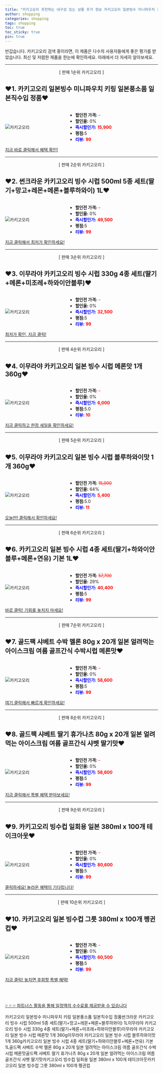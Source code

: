 ```yaml
---
title: "카키고오리 추천하는 내구성 있는 상품 추가 정보 카키고오리 일본빙수 미니파우치 키링 일본풍소품"
author: shopping
categories: shopping
tags: shopping
toc: true
toc_sticky: true
pin: true
---
```

반갑습니다. 카키고오리 검색 중이라면, 이 제품은 다수의 사용자들에게 좋은 평가를 받았습니다. 최신 및 저렴한 제품을 한눈에 확인하세요. 아래에서 더 자세히 알아보세요.

---
<p class="toplist" style="margin: 0 auto; display: block; width: fit-content;">[ 판매 1순위 카키고오리 ]</p>

<h2><strong>❤️1. 카키고오리 일본빙수 미니파우치 키링 일본풍소품 일본직수입 정품❤️</strong></h2>

<div style="display: flex; align-items: center;">
    <div style="flex: 0.4;">
        <img src="https://thumbnail8.coupangcdn.com/thumbnails/remote/230x230ex/image/vendor_inventory/61ad/b1e3d3071dd6e2ed63db343584dd7c69eff2983d870da51be8029e0f1236.jpg" alt="카키고오리" style="max-width: 100%;">
    </div>
    <div style="flex: 0.6; margin-left: 10px;">
        <ul>
            <li><strong>할인전 가격:</strong> <del style="color: red;">-</del></li>
            <li><strong>할인율:</strong> 0%</li>
            <li><span style='color:blue'><strong>즉시할인가:</strong></span> <span style='color:red'><strong>15,900</strong></span></li>
            <li><strong>평점:</strong>5</li>
            <li><span style='color:blue'><strong>리뷰:</strong></span> <span style='color:red'><strong>99</strong></span></li>
        </ul>
    </div>
</div>
<div class="center">
    <a href="https://selin100587.github.io?lptag=AF9450613&subid=githubio&pageKey=8159145630&traceid=V0-153&itemId=23255144051&vendorItemId=90287538190" class="myButton">
        지금 바로 클릭해서 혜택 확인!
    </a>
</div>


---
<p class="toplist" style="margin: 0 auto; display: block; width: fit-content;">[ 판매 2순위 카키고오리 ]</p>

<h2><strong>❤️2. 썬크라운 카키고오리 빙수 시럽 500ml 5종 세트(딸기+망고+레몬+메론+블루하와이) 1L❤️</strong></h2>

<div style="display: flex; align-items: center;">
    <div style="flex: 0.4;">
        <img src="https://thumbnail9.coupangcdn.com/thumbnails/remote/230x230ex/image/vendor_inventory/785c/042cde719311908655db95ff39d21dc23018e1a91e95f4f9f2e1500c61c4.jpg" alt="카키고오리" style="max-width: 100%;">
    </div>
    <div style="flex: 0.6; margin-left: 10px;">
        <ul>
            <li><strong>할인전 가격:</strong> <del style="color: red;">-</del></li>
            <li><strong>할인율:</strong> 0%</li>
            <li><span style='color:blue'><strong>즉시할인가:</strong></span> <span style='color:red'><strong>49,500</strong></span></li>
            <li><strong>평점:</strong>5</li>
            <li><span style='color:blue'><strong>리뷰:</strong></span> <span style='color:red'><strong>99</strong></span></li>
        </ul>
    </div>
</div>
<div class="center">
    <a href="https://selin100587.github.io?lptag=AF9450613&subid=githubio&pageKey=8145586824&traceid=V0-153&itemId=23158106863&vendorItemId=90395472844" class="myButton">
        지금 클릭해서 최저가 확인하세요!
    </a>
</div>


---
<p class="toplist" style="margin: 0 auto; display: block; width: fit-content;">[ 판매 3순위 카키고오리 ]</p>

<h2><strong>❤️3. 이무라야 카키고오리 빙수 시럽 330g 4종 세트(딸기+메론+미조레+하와이안블루)❤️</strong></h2>

<div style="display: flex; align-items: center;">
    <div style="flex: 0.4;">
        <img src="https://thumbnail6.coupangcdn.com/thumbnails/remote/230x230ex/image/vendor_inventory/e55b/b49b8ac3712354eb51be04bf0c7ec7aa9d304099368eb77df47cae3f1d08.jpg" alt="카키고오리" style="max-width: 100%;">
    </div>
    <div style="flex: 0.6; margin-left: 10px;">
        <ul>
            <li><strong>할인전 가격:</strong> <del style="color: red;">-</del></li>
            <li><strong>할인율:</strong> 0%</li>
            <li><span style='color:blue'><strong>즉시할인가:</strong></span> <span style='color:red'><strong>32,500</strong></span></li>
            <li><strong>평점:</strong>5</li>
            <li><span style='color:blue'><strong>리뷰:</strong></span> <span style='color:red'><strong>99</strong></span></li>
        </ul>
    </div>
</div>
<div class="center">
    <a href="https://selin100587.github.io?lptag=AF9450613&subid=githubio&pageKey=8145557114&traceid=V0-153&itemId=23157967480&vendorItemId=90395507282" class="myButton">
        최저가 확인, 지금 클릭!
    </a>
</div>


---
<p class="toplist" style="margin: 0 auto; display: block; width: fit-content;">[ 판매 4순위 카키고오리 ]</p>

<h2><strong>❤️4. 이무라야 카키고오리 일본 빙수 시럽 메론맛 1개 360g❤️</strong></h2>

<div style="display: flex; align-items: center;">
    <div style="flex: 0.4;">
        <img src="https://thumbnail10.coupangcdn.com/thumbnails/remote/230x230ex/image/vendor_inventory/5d95/5982e916d911ff34bfa509f0a1d39d866a637577ed23e7dc2403bfe950b1.jpg" alt="카키고오리" style="max-width: 100%;">
    </div>
    <div style="flex: 0.6; margin-left: 10px;">
        <ul>
            <li><strong>할인전 가격:</strong> <del style="color: red;">-</del></li>
            <li><strong>할인율:</strong> 0%</li>
            <li><span style='color:blue'><strong>즉시할인가:</strong></span> <span style='color:red'><strong>6,000</strong></span></li>
            <li><strong>평점:</strong>5.0</li>
            <li><span style='color:blue'><strong>리뷰:</strong></span> <span style='color:red'><strong>10</strong></span></li>
        </ul>
    </div>
</div>
<div class="center">
    <a href="https://selin100587.github.io?lptag=AF9450613&subid=githubio&pageKey=272389144&traceid=V0-153&itemId=857542212&vendorItemId=5176193246" class="myButton">
        지금 클릭하고 한정 세일을 확인하세요!
    </a>
</div>


---
<p class="toplist" style="margin: 0 auto; display: block; width: fit-content;">[ 판매 5순위 카키고오리 ]</p>

<h2><strong>❤️5. 이무라야 카키고오리 일본 빙수 시럽 블루하와이맛 1개 360g❤️</strong></h2>

<div style="display: flex; align-items: center;">
    <div style="flex: 0.4;">
        <img src="https://thumbnail10.coupangcdn.com/thumbnails/remote/230x230ex/image/vendor_inventory/3021/fd7b870f1ffea8b3c0803649605a44d71f6bef46ca33b0636da716c8e6f7.jpg" alt="카키고오리" style="max-width: 100%;">
    </div>
    <div style="flex: 0.6; margin-left: 10px;">
        <ul>
            <li><strong>할인전 가격:</strong> <del style="color: red;">15,000</del></li>
            <li><strong>할인율:</strong> 64%</li>
            <li><span style='color:blue'><strong>즉시할인가:</strong></span> <span style='color:red'><strong>5,400</strong></span></li>
            <li><strong>평점:</strong>5.0</li>
            <li><span style='color:blue'><strong>리뷰:</strong></span> <span style='color:red'><strong>11</strong></span></li>
        </ul>
    </div>
</div>
<div class="center">
    <a href="https://selin100587.github.io?lptag=AF9450613&subid=githubio&pageKey=272427643&traceid=V0-153&itemId=857728917&vendorItemId=85427035329" class="myButton">
        오늘만! 클릭해서 확인하세요!
    </a>
</div>


---
<p class="toplist" style="margin: 0 auto; display: block; width: fit-content;">[ 판매 6순위 카키고오리 ]</p>

<h2><strong>❤️6. 카키고오리 일본 빙수 시럽 4종 세트(딸기+하와이안블루+메론+연유) 기본 1L❤️</strong></h2>

<div style="display: flex; align-items: center;">
    <div style="flex: 0.4;">
        <img src="https://thumbnail7.coupangcdn.com/thumbnails/remote/230x230ex/image/vendor_inventory/969d/f144e11c6b2169fcedc7c66d747aa9b5ce2a56a3d1248bf3d15c63afac8c.jpg" alt="카키고오리" style="max-width: 100%;">
    </div>
    <div style="flex: 0.6; margin-left: 10px;">
        <ul>
            <li><strong>할인전 가격:</strong> <del style="color: red;">57,700</del></li>
            <li><strong>할인율:</strong> 29%</li>
            <li><span style='color:blue'><strong>즉시할인가:</strong></span> <span style='color:red'><strong>40,400</strong></span></li>
            <li><strong>평점:</strong>5</li>
            <li><span style='color:blue'><strong>리뷰:</strong></span> <span style='color:red'><strong>99</strong></span></li>
        </ul>
    </div>
</div>
<div class="center">
    <a href="https://selin100587.github.io?lptag=AF9450613&subid=githubio&pageKey=7808507138&traceid=V0-153&itemId=21171543295&vendorItemId=88233000127" class="myButton">
        바로 클릭! 기회를 놓치지 마세요!
    </a>
</div>


---
<p class="toplist" style="margin: 0 auto; display: block; width: fit-content;">[ 판매 7순위 카키고오리 ]</p>

<h2><strong>❤️7. 골드팩 샤베트 수박 멜론 80g x 20개 일본 얼려먹는 아이스크림 여름 골프간식 수박시럽 메론맛❤️</strong></h2>

<div style="display: flex; align-items: center;">
    <div style="flex: 0.4;">
        <img src="https://thumbnail6.coupangcdn.com/thumbnails/remote/230x230ex/image/vendor_inventory/6603/133937f7860db9c01a20d074a148a17da47d11aeb596339b59732a7c72f6.png" alt="카키고오리" style="max-width: 100%;">
    </div>
    <div style="flex: 0.6; margin-left: 10px;">
        <ul>
            <li><strong>할인전 가격:</strong> <del style="color: red;">-</del></li>
            <li><strong>할인율:</strong> 0%</li>
            <li><span style='color:blue'><strong>즉시할인가:</strong></span> <span style='color:red'><strong>58,600</strong></span></li>
            <li><strong>평점:</strong>5</li>
            <li><span style='color:blue'><strong>리뷰:</strong></span> <span style='color:red'><strong>99</strong></span></li>
        </ul>
    </div>
</div>
<div class="center">
    <a href="https://selin100587.github.io?lptag=AF9450613&subid=githubio&pageKey=8088010309&traceid=V0-153&itemId=22831816701&vendorItemId=89866569712" class="myButton">
        여기 클릭해서 빠르게 확인하세요!
    </a>
</div>


---
<p class="toplist" style="margin: 0 auto; display: block; width: fit-content;">[ 판매 8순위 카키고오리 ]</p>

<h2><strong>❤️8. 골드팩 샤베트 딸기 휴가나츠 80g x 20개 일본 얼려먹는 아이스크림 여름 골프간식 샤벳 딸기맛❤️</strong></h2>

<div style="display: flex; align-items: center;">
    <div style="flex: 0.4;">
        <img src="https://thumbnail7.coupangcdn.com/thumbnails/remote/230x230ex/image/vendor_inventory/ee4c/9d996231525ce87be32f2fb99072eaaee468e31a789a5761d44010620dee.png" alt="카키고오리" style="max-width: 100%;">
    </div>
    <div style="flex: 0.6; margin-left: 10px;">
        <ul>
            <li><strong>할인전 가격:</strong> <del style="color: red;">-</del></li>
            <li><strong>할인율:</strong> 0%</li>
            <li><span style='color:blue'><strong>즉시할인가:</strong></span> <span style='color:red'><strong>58,600</strong></span></li>
            <li><strong>평점:</strong>5</li>
            <li><span style='color:blue'><strong>리뷰:</strong></span> <span style='color:red'><strong>99</strong></span></li>
        </ul>
    </div>
</div>
<div class="center">
    <a href="https://selin100587.github.io?lptag=AF9450613&subid=githubio&pageKey=8088021765&traceid=V0-153&itemId=22831858738&vendorItemId=89866610937" class="myButton">
        지금 클릭해서 특별 혜택 받아보세요!
    </a>
</div>


---
<p class="toplist" style="margin: 0 auto; display: block; width: fit-content;">[ 판매 9순위 카키고오리 ]</p>

<h2><strong>❤️9. 카키고오리 빙수컵 일회용 일본 380ml x 100개 테이크아웃❤️</strong></h2>

<div style="display: flex; align-items: center;">
    <div style="flex: 0.4;">
        <img src="https://thumbnail6.coupangcdn.com/thumbnails/remote/230x230ex/image/vendor_inventory/2c80/6571b23559f74a55f4f70a04e3145d2b8cd9fb8f85a6cedb0e4bcc42e806.jpg" alt="카키고오리" style="max-width: 100%;">
    </div>
    <div style="flex: 0.6; margin-left: 10px;">
        <ul>
            <li><strong>할인전 가격:</strong> <del style="color: red;">-</del></li>
            <li><strong>할인율:</strong> 0%</li>
            <li><span style='color:blue'><strong>즉시할인가:</strong></span> <span style='color:red'><strong>80,600</strong></span></li>
            <li><strong>평점:</strong>5</li>
            <li><span style='color:blue'><strong>리뷰:</strong></span> <span style='color:red'><strong>99</strong></span></li>
        </ul>
    </div>
</div>
<div class="center">
    <a href="https://selin100587.github.io?lptag=AF9450613&subid=githubio&pageKey=8195175278&traceid=V0-153&itemId=23467718908&vendorItemId=90494287357" class="myButton">
        클릭하세요! 놀라운 혜택이 기다립니다!
    </a>
</div>


---
<p class="toplist" style="margin: 0 auto; display: block; width: fit-content;">[ 판매 10순위 카키고오리 ]</p>

<h2><strong>❤️10. 카키고오리 일본 빙수컵 그릇 380ml x 100개 펭귄컵❤️</strong></h2>

<div style="display: flex; align-items: center;">
    <div style="flex: 0.4;">
        <img src="https://thumbnail10.coupangcdn.com/thumbnails/remote/230x230ex/image/vendor_inventory/92ac/40bc3bcc3185ea84a8411f6abf876ccb1077e193535d36dac9099c40901f.jpg" alt="카키고오리" style="max-width: 100%;">
    </div>
    <div style="flex: 0.6; margin-left: 10px;">
        <ul>
            <li><strong>할인전 가격:</strong> <del style="color: red;">-</del></li>
            <li><strong>할인율:</strong> 0%</li>
            <li><span style='color:blue'><strong>즉시할인가:</strong></span> <span style='color:red'><strong>60,500</strong></span></li>
            <li><strong>평점:</strong>5</li>
            <li><span style='color:blue'><strong>리뷰:</strong></span> <span style='color:red'><strong>99</strong></span></li>
        </ul>
    </div>
</div>
<div class="center">
    <a href="https://selin100587.github.io?lptag=AF9450613&subid=githubio&pageKey=8195174431&traceid=V0-153&itemId=23467714770&vendorItemId=90494283105" class="myButton">
        지금 클릭! 놓치면 후회할 특별 혜택!
    </a>
</div>

<br><br><br>[💦 💦 💦 파트너스 활동을 통해 일정액의 수수료를 제공받을 수 있습니다](https://link.coupang.com/a/bcpT2c)<br><br>카키고오리 일본빙수 미니파우치 키링 일본풍소품 일본직수입 정품썬크라운 카키고오리 빙수 시럽 500ml 5종 세트(딸기+망고+레몬+메론+블루하와이) 1L이무라야 카키고오리 빙수 시럽 330g 4종 세트(딸기+메론+미조레+하와이안블루)이무라야 카키고오리 일본 빙수 시럽 메론맛 1개 360g이무라야 카키고오리 일본 빙수 시럽 블루하와이맛 1개 360g카키고오리 일본 빙수 시럽 4종 세트(딸기+하와이안블루+메론+연유) 기본 1L골드팩 샤베트 수박 멜론 80g x 20개 일본 얼려먹는 아이스크림 여름 골프간식 수박시럽 메론맛골드팩 샤베트 딸기 휴가나츠 80g x 20개 일본 얼려먹는 아이스크림 여름 골프간식 샤벳 딸기맛카키고오리 빙수컵 일회용 일본 380ml x 100개 테이크아웃카키고오리 일본 빙수컵 그릇 380ml x 100개 펭귄컵